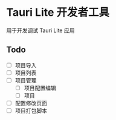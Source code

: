# Tauri Lite 开发者工具
用于开发调试 Tauri Lite 应用

## Todo
- [ ] 项目导入
-	[ ] 项目列表
- [ ] 项目管理
	- [ ] 项目配置编辑
	- [ ] 项目
- [ ] 配置修改页面
- [ ] 项目打包脚本